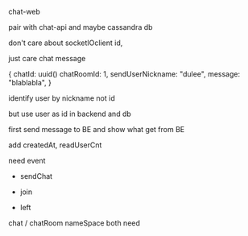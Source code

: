 chat-web

pair with chat-api and maybe cassandra db

don't care about socketIOclient id,

just care chat message

{
  chatId: uuid()
  chatRoomId: 1,
  sendUserNickname: "dulee",
  message: "blablabla",
}

identify user by nickname not id

but use user as id in backend and db

first send message to BE and show what get from BE

add createdAt, readUserCnt

need event 

* sendChat

* join

* left

chat / chatRoom nameSpace both need